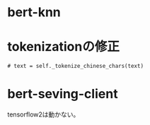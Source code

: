 # bert-knn

# tokenizationの修正

	# text = self._tokenize_chinese_chars(text)

# bert-seving-client

tensorflow2は動かない。
